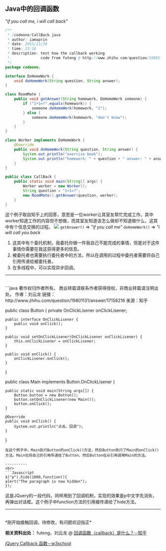 ## Java中的回调函数

*"if you call me, i will call back"*
```java
/**
 * /codeone/CallBack.java
 * author: iamaprin
 * date: 2015/11/30
 * time: 23:16
 * description: test how the callback working.
 *              code from futeng @ http://www.zhihu.com/question/19801131
 */
package codeone;

interface DoHomeWork {
    void doHomeWork(String question, String answer);
}

class RoomMate {
    public void getAnswer(String homework, DoHomeWork someone) {
        if ("1+1=?".equals(homework)) {
            someone.doHomeWork(homework, "2");
        } else {
            someone.doHomeWork(homework, "don't know");
        }
    }
}

class Worker implements DoHomeWork {
    @Override
    public void doHomeWork(String question, String answer) {
        System.out.println("exercise book");
        System.out.println("homework: " + question + " answer: " + answer);
    }
}

public class CallBack {
    public static void main(String[] args) {
        Worker worker = new Worker();
        String question = "1+1=?";
        new RoomMate().getAnswer(question, worker);
    }
}
```
这个例子取自知乎上的回答，意思是一位worker让其室友帮忙完成工作。其中worker知道工作的内容但不想做，而其室友知道该怎么做却不知道做什么，这其中有个信息交换的过程。
![](http://i.imgur.com/2tWths1.png)
`getAnswer()` => *"if you call me"*
`doHomeWork()` => *"i will call you back*
<br>


1. 这其中有个委托机制，我委托你做一件我自己不能完成的事情，但是对于这件事情你需要在我这获得更多的信息。
2. 被委托者也需要执行委托者中的方法，所以在调用的过程中委托者需要将自己引用传递给被委托者。
3. 在多线程中，可以实现异步回调。

----------

<br>
```java
著作权归作者所有。
商业转载请联系作者获得授权，非商业转载请注明出处。
作者：刘云龙
链接：http://www.zhihu.com/question/19801131/answer/17158216
来源：知乎

public class Button {
	private OnClickLisener onClickLisener;

	public interface OnClickLisener {
		public void onClick();
	}

	public void setOnClickLisener(OnClickLisener onClickLisener) {
		this.onClickLisener = onClickLisener;
	}

	public void onClick() {
		onClickLisener.onClick();
	}
}

public class Main implements Button.OnClickLisener {

	public static void main(String args[]) {
		Button button = new Button();
		button.setOnClickLisener(new Main());
		button.onClick();
	}

	@Override
	public void onClick() {
		System.out.println("点击，回调");
	}

}
```
在这个例子中，Main执行Button的onClick()方法，然后Button执行了Main的onClick()方法。Main也将自己的引用传递给了Button，然后Button在从引用调用Main的方法。

----------
<br>
```Javascript
$("p").hide(1000,function(){
alert("The paragraph is now hidden");
});
```
这是JQuery的一段代码，同样用到了回调机制，实现的效果是p中文字先消失，再弹出对话框。这个例子中function方法的引用被传递给了hide方法。

----------
<br>
*刚开始接触回调，待修改，有问题欢迎指正*
<br>

**相关资料出处：**
futeng，刘云龙 @ [回调函数（callback）是什么？--知乎](http://www.zhihu.com/question/19801131 "回调函数（callback）是什么？")

[jQuery Callback 函数--w3school](http://www.w3school.com.cn/jquery/jquery_callback.asp "jQuery Callback 函数")
